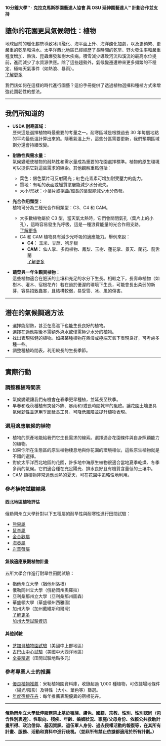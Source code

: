 #### 10分鐘大學™ · 克拉克馬斯郡園藝達人協會 與 OSU 延伸園藝達人™ 計劃合作並支持

## 讓你的花園更具氣候韌性：植物

地球目前的暖化趨勢導致冰川融化、海平面上升、海洋酸化加劇，以及更頻繁、更嚴重的乾旱和洪水。太平洋西北地區已經經歷了長時間的乾旱、野火發生率和嚴重程度增加、熱浪、昆蟲爆發和樹木疾病。積雪減少導致河流和溪流的最高水位提前，進而減少了水資源供應。除了這些趨勢外，氣候變遷還帶來更多頻繁的不穩定、極端天氣事件（如熱浪、暴雨）。  
[了解更多](https://blogs.oregonstate.edu/occri/oregon-climate-assessments/)

我們該如何在這樣的時代進行園藝？這份手冊提供了透過植物選擇和種植方式來增強花園韌性的想法。

---

## 我們所知道的

- **USDA 耐寒區域：**  
  歷來這是選擇植物時最重要的考量之一。耐寒區域是根據過去 30 年每個地點的平均最低溫計算出來的。隨著氣溫上升，這些分區需要更新，我們預期區域劃分還會持續改變。

- **耐熱性與需水量：**  
  氣候變暖使植物的耐熱性和需水量成為重要的花園選擇標準。植物的原生環境可以提供它對這些需求的線索。其他觀察重點包括：  
  - 葉色：銀色葉片可反射陽光；紅色花青素可增加耐受壓力的能力。  
  - 質地：有毛的表面或蠟質塗層能減少水分流失。  
  - 大小/形狀：小葉片或捲曲/細長的葉型能減少水分蒸發。

- **光合作用類型：**  
  植物可分為三種光合作用類型：C3、C4 和 CAM。  
  - 大多數植物屬於 C3 型，當天氣太熱時，它們會關閉氣孔（葉片上的小孔），這時容易發生光呼吸，這是一種浪費能量的光合作用支路。  
    [了解更多](https://ripe.illinois.edu/blog/difference-between-c3-and-c4-plants)  
  - C4 和 CAM 植物具有減少光呼吸的適應能力。舉例來說：  
    - **C4：** 玉米、甘蔗、狗牙根  
    - **CAM：** 仙人掌、多肉植物、鳳梨、玉樹、蓮花掌、景天、蘭花、龍舌蘭  
    [了解更多](https://askabiologist.asu.edu/cam-plants)

- **蔬菜與一年生觀賞植物：**  
  這些植物適合在肥沃的土壤和充足的水分下生長。相較之下，長壽命植物（如樹木、灌木、宿根花卉）若在過於優渥的環境下生長，可能會長出柔弱的新芽，容易招致蟲害，且結構較弱，易受雪、冰、風的傷害。

---

## 潛在的氣候調適方法

- 選擇能耐熱，甚至在高溫下也能生長良好的植物。
- 選擇在適應期後不需額外澆水或僅需極少水分的植物。
- 找出表現強健的植物。如果某種植物在熱浪或極端天氣下表現良好，可考慮多種一些。
- 調整種植時間表，利用較長的生長季節。

---

## 實際行動

### 調整種植時間表

- 氣候變暖讓我們有機會在春季更早種植，並延長至秋季。
- 早春和晚秋種植有突發冷鋒、暴雨和/或長時間乾旱的風險。讓花園土壤更具氣候韌性並運用季節延長工具，可降低風險並提升植物表現。

### 選用適應氣候的植物

- 植物的原產地能給我們它生長需求的線索。選擇適合花園條件與自身照顧能力的植物。
- 如果你所在生態區的原生植物棲息地與你花園的環境相似，這些原生植物就是不錯的選擇。
- 對於太平洋西北地區的花園，許多地中海原生植物很適合當地夏季乾燥、冬季多雨的氣候。它們適合種在充足陽光、排水良好且有機質含量低的土壤中。
- CAM 類植物非常適應炎熱的夏天，可在花園中策略性地利用。

### 參考植物試驗結果

#### 西北地區植物評估

俄勒岡州立大學針對以下五種屬的耐旱性與耐寒性進行田間試驗：

- [熊果屬](https://agsci.oregonstate.edu/arctostaphylos-manzanita-evaluation-western-oregon)
- [鼠李屬](https://agsci.oregonstate.edu/ceanothus-evaluation-landscapes-western-oregon)
- [金合歡屬](https://agsci.oregonstate.edu/evaluating-grevillea-western-oregon)
- [海葵屬](https://agsci.oregonstate.edu/hebe-landscape-evaluation)
- [岩薔薇屬](https://agsci.oregonstate.edu/rockrose-cistus-spp-and-halimium-spp-evaluation-western-oregon)

#### 氣候適應景觀植物計畫

五所大學合作進行耐旱性田間試驗：

- 猶他州立大學（猶他州洛根）
- 俄勒岡州立大學（俄勒岡州奧羅拉）
- 亞利桑那州立大學（亞利桑那州圖森）
- 華盛頓大學（華盛頓州西雅圖）
- 加州大學（加州戴維斯和爾灣）  
  [了解更多](https://botanicgardens.uw.edu/science-conservation/climate-ready-plants/)  
  [加州大學試驗資訊](https://ucanr.edu/sites/UCLPIT/)

#### 其他試驗

- [芝加哥植物園試驗](https://my.chicagobotanic.org/category/science_conservation/plant_evaluation/)（美國中上部地區）
- [古巴山中心試驗](https://mtcubacenter.org/research/trial-garden/)（美國中大西洋地區）
- [全美精選](https://all-americaselections.org/about-aas-winners/)（田間試驗地點多元）

### 參考專業人士的推薦

- [優良植物推薦](https://greatplantpicks.org/)：米勒植物園資料庫，收錄超過 1,000 種植物，可依據場地條件（陽光/陰影）及特性（大小、葉色等）篩選。
- [年度宿根花卉](https://perennialplant.org/page/PPOY)：每年推薦表現優異的宿根花卉。

---

#### 俄勒岡州立大學延伸服務禁止基於種族、膚色、國籍、宗教、性別、性別認同（包含性別表達）、性取向、殘疾、年齡、婚姻狀況、家庭/父母身份、依賴公共救助計畫所得、政治信仰、基因資訊、退伍軍人身份、過去民權活動的報復等，在其所有計畫、服務、活動和資料中進行歧視。（並非所有禁止依據都適用於所有計劃。）
---